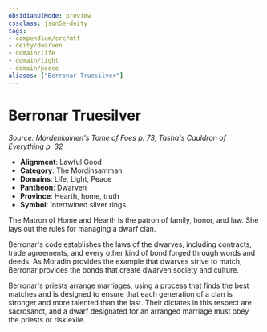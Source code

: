 ```yaml
---
obsidianUIMode: preview
cssclass: json5e-deity
tags:
- compendium/src/mtf
- deity/dwarven
- domain/life
- domain/light
- domain/peace
aliases: ["Berronar Truesilver"]
---
```

# Berronar Truesilver
*Source: Mordenkainen's Tome of Foes p. 73, Tasha's Cauldron of Everything p. 32* 

- **Alignment**: Lawful Good
- **Category**: The Mordinsamman
- **Domains**: Life, Light, Peace
- **Pantheon**: Dwarven
- **Province**: Hearth, home, truth
- **Symbol**: Intertwined silver rings

The Matron of Home and Hearth is the patron of family, honor, and law. She lays out the rules for managing a dwarf clan.

Berronar's code establishes the laws of the dwarves, including contracts, trade agreements, and every other kind of bond forged through words and deeds. As Moradin provides the example that dwarves strive to match, Berronar provides the bonds that create dwarven society and culture.

Berronar's priests arrange marriages, using a process that finds the best matches and is designed to ensure that each generation of a clan is stronger and more talented than the last. Their dictates in this respect are sacrosanct, and a dwarf designated for an arranged marriage must obey the priests or risk exile.